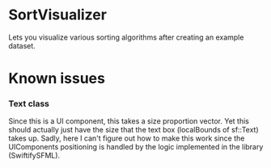 # SortVisualizer

Lets you visualize various sorting algorithms after creating an example dataset.

# Known issues

### Text class

Since this is a UI component, this takes a size proportion vector. Yet this should actually just have the size 
that the text box (localBounds of sf::Text) takes up. Sadly, here I can't figure out how to make this work since 
the UIComponents positioning is handled by the logic implemented in the library (SwiftifySFML).
